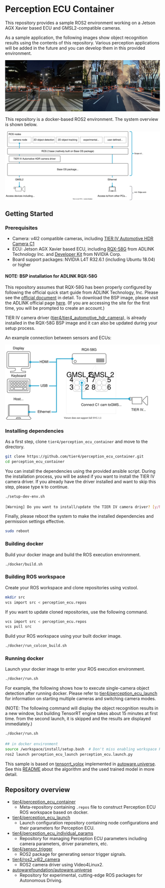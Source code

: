 # Perception ECU Container

This repository provides a sample ROS2 environment working on a Jetson AGX Xavier based ECU and GMSL2-compatible cameras.

As a sample application, the following images show object recognition results using the contents of this repository. Various perception applications will be added in the future and you can develop them in this provided environment.

![object recognition example](docs/sample.png "perception_ecu_container object recognition example")

This repository is a docker-based ROS2 environment. The system overview is shown below.

![system overview](docs/overview.drawio.svg "perception_ecu_container overview")

## Getting Started

### Prerequisites

- Camera: v4l2 compatible cameras, including [TIER IV Automotive HDR Camera C1](https://sensor.tier4.jp/automotive-hdr-camera)
- ECU: Jetson AGX Xavier based ECU, including [RQX-58G](https://www.adlinktech.com/Products/ROS2_Solution/ROS2_Controller/RQX-580_58G) from ADLINK Technology Inc. and [Developer Kit](https://www.nvidia.com/ja-jp/autonomous-machines/embedded-systems/jetson-agx-xavier) from NVIDIA Corp.
- Board support packages: NVIDIA L4T R32.6.1 (including Ubuntu 18.04) or higher

#### NOTE: BSP installation for ADLINK RQX-58G

This repository assumes that RQX-58G has been properly configured by following the official quick start guide from ADLINK Technology, Inc. Please see the [official document](https://www.adlinktech.com/Products/Download.ashx?type=MDownload&isQuickStart=yes&file=1783%5croscube-x-bsp-qsg-l4t-32.5.0-kernel-1.0.8.pdf) in detail. To download the BSP image, please visit the ADLINK official page [here](https://www.adlinktech.com/Products/DownloadSoftware.aspx?lang=en&pdNo=1783&MainCategory=ROS2-Solution.aspx&kind=BS). (If you are accessing the site for the first time, you will be prompted to create an account.)

TIER IV camera driver ([tier4/tier4_automotive_hdr_camera](https://github.com/tier4/tier4_automotive_hdr_camera)), is already installed in the RQX-58G BSP image and it can also be updated during your setup process.

An example connection between sensors and ECUs:

![system connection example](docs/connection.drawio.svg "system connection example")

### Installing dependencies

As a first step, clone `tier4/perception_ecu_container` and move to the directory.

```sh
git clone https://github.com/tier4/perception_ecu_container.git
cd perception_ecu_container
```

You can install the dependencies using the provided ansible script. During the installation process, you will be asked if you want to install the TIER IV camera driver. If you already have the driver installed and want to skip this step, please type `N` to continue.

```sh
./setup-dev-env.sh

[Warning] Do you want to install/update the TIER IV camera driver? [y/N]:
```

Finally, please reboot the system to make the installed dependencies and permission settings effective.

```sh
sudo reboot
```

### Building docker

Build your docker image and build the ROS execution environment.

```sh
./docker/build.sh
```

### Building ROS workspace

Create your ROS workspace and clone repositories using vcstool.

```sh
mkdir src
vcs import src < perception_ecu.repos
```

If you want to update cloned repositories, use the following command.

```sh
vcs import src < perception_ecu.repos
vcs pull src
```

Build your ROS workspace using your built docker image.

```sh
./docker/run_colcon_build.sh
```

### Running docker

Launch your docker image to enter your ROS execution environment.

```sh
./docker/run.sh
```

For example, the following shows how to execute single-camera object detection after running docker.
Please refer to [tier4/perception_ecu_launch](https://github.com/tier4/perception_ecu_launch.git) for information on starting multiple cameras and switching camera modes.

(NOTE: The following command will display the object recognition results in a new window, but building TensorRT engine takes about 15 minutes at first time. from the second launch, it is skipped and the results are displayed immediately.)

```sh
./docker/run.sh

## in docker environment
source /workspace/install/setup.bash  # Don't miss enabling workspace ROS packages
ros2 launch perception_ecu_launch perception_ecu.launch.py
```

This sample is based on [tensorrt_yolox](https://github.com/autowarefoundation/autoware.universe/tree/main/perception/tensorrt_yolox) implemented in [autoware.universe](https://github.com/autowarefoundation/autoware.universe.git).
See this [README](https://github.com/autowarefoundation/autoware.universe/blob/main/perception/tensorrt_yolox/README.md) about the algorithm and the used trained model in more detail.

## Repository overview

- [tier4/perception_ecu_container](https://github.com/tier4/perception_ecu_container)
  - Meta-repository containing `.repos` file to construct Perception ECU ROS workspace based on docker.
- [tier4/perception_ecu_launch](https://github.com/tier4/perception_ecu_launch.git)
  - Launch configuration repository containing node configurations and their parameters for Perception ECU.
- [tier4/perception_ecu_individual_params](https://github.com/tier4/perception_ecu_individual_params)
  - Repository for managing Perception ECU parameters including camera parameters, driver parameters, etc.
- [tier4/sensor_trigger](https://github.com/tier4/sensor_trigger.git)
  - ROS2 package for generating sensor trigger signals.
- [tier4/ros2_v4l2_camera](https://github.com/tier4/ros2_v4l2_camera.git)
  - ROS2 camera driver using Video4Linux2.
- [autowarefoundation/autoware.universe](https://github.com/autowarefoundation/autoware.universe.git)
  - Repository for experimental, cutting-edge ROS packages for Autonomous Driving.
